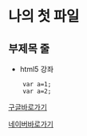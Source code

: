 나의 첫 파일
===============================

부제목 줄
-------------------------------


* html5 강좌

``````````
	var a=1;
	var a=2;

``````````

[구글바로가기](http://google.com)

[네이버바로가기](http://naver.com)
